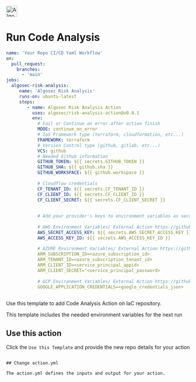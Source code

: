 <p align="left">
  <a href="https://www.algosec.com"><img height="30" alt="Algosec" src="https://raw.githubusercontent.com/algosec/risk-analysis-action/develop/algosec_logo.png"></a>
</p>

# Run Code Analysis

```yaml
name: 'Your Repo CI/CD Yaml Workflow'
on:
  pull_request:
    branches:
      - 'main'
jobs:
  algosec-risk-analysis:
     name: 'Algosec Risk Analysis'
     runs-on: ubuntu-latest
     steps:
        - name: Algosec Risk Analysis Action
          uses: algosec/risk-analysis-action@v0.0.1
          env:
            # Fail or Continue on error after action finish
            MODE: continue_on_error
            # IaS Framework type (terraform, cloudformation, etc...)
            FRAMEWORK: terraform
            # Version Control type (github, gitlab, etc...)
            VCS: github
            # Needed Github information
            GITHUB_TOKEN: ${{ secrets.GITHUB_TOKEN }}
            GITHUB_SHA: ${{ github.sha }}
            GITHUB_WORKSPACE: ${{ github.workspace }}
            
            # Cloudflow credentials
            CF_TENANT_ID: ${{ secrets.CF_TENANT_ID }}
            CF_CLIENT_ID: ${{ secrets.CF_CLIENT_ID }}
            CF_CLIENT_SECRET: ${{ secrets.CF_CLIENT_SECRET }}
            
            
            # Add your provider's keys to environment variables as secrets or use an external action to preconfigure
            
            # AWS Environment Variables/ External Action https://github.com/marketplace/actions/configure-aws-credentials-action-for-github-actions
            AWS_SECRET_ACCESS_KEY: ${{ secrets.AWS_SECRET_ACCESS_KEY }}
            AWS_ACCESS_KEY_ID: ${{ secrets.AWS_ACCESS_KEY_ID }}
            
            # AZURE Environment Variables/ External Action https://github.com/marketplace/actions/azure-login
            ARM_SUBSCRIPTION_ID=<azure_subscription_id>
            ARM_TENANT_ID=<azure_subscription_tenant_id>
            ARM_CLIENT_ID=<service_principal_appid>
            ARM_CLIENT_SECRET="<service_principal_password>
            
            # GCP Environment Variables/ External Action https://github.com/marketplace/actions/setup-google-cloud-sdk
            GOOGLE_APPLICATION_CREDENTIALS=<google_credentials_json>
            
```

Use this template to add Code Analysis Action on IaC repository.

This template includes the needed environment variables for the next run

## Use this action

Click the `Use this Template` and provide the new repo details for your action

```

## Change action.yml

The action.yml defines the inputs and output for your action.
